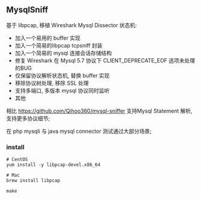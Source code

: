 ## MysqlSniff

基于 libpcap, 移植 Wireshark Mysql Dissector 状态机:

- 加入一个易用的 buffer 实现
- 加入一个简易的libpcap tcpsniff 封装
- 加入一个简易的 mysql 连接会话存储结构
- 修复 Wireshark 在 Mysql 5.7 协议下 CLIENT_DEPRECATE_EOF 选项未处理的BUG
- 仅保留协议解析状态机, 替换 buffer 实现
- 移除协议树处理, 移除 SSL 处理
- 支持多端口, 多版本 mysql 协议同时监听
- 其他

相比 https://github.com/Qihoo360/mysql-sniffer 支持Mysql Statement 解析, 支持更多协议细节;

在 php mysqli 与 java mysql connector 测试通过大部分场景;

### install

```
# CentOS
yum install -y libpcap-devel.x86_64

# Mac
brew install libpcap

make
```